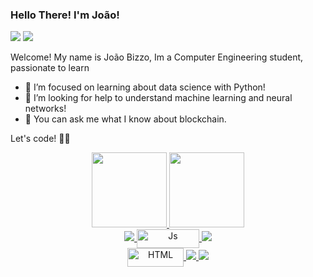 
### Hello There! I'm João!

<div>

<a href="mailto:brandtjoao7@gmail.com"><img src="https://img.shields.io/badge/-Gmail-%23333?style=for-the-badge&logo=gmail&logoColor=white" target="_blank"></a>
<a href="https://www.linkedin.com/in/jo%C3%A3o-bizzo-97a550201/" target="_blank"><img src="https://img.shields.io/badge/-LinkedIn-%230077B5?style=for-the-badge&logo=linkedin&logoColor=white" target="_blank"></a>


</div>

Welcome!
My name is João Bizzo, Im a Computer Engineering student, passionate to learn  
- 🌱 I’m focused on learning about data science with Python!
- 🤔 I’m looking for help to understand machine learning and neural networks!
- 💬 You can ask me what I know about blockchain.

Let's code! 👨‍💻 <br>

 
<div align="center">
 <a href="https://linktr.ee/joaobizzo">
 <a href="https://github.com/joaobizzo">
 <img height="120em" src="https://github-readme-stats.vercel.app/api?username=joaobizzo&show_icons=true&theme=dark&include_all_commits=true&count_private=true"/>
 <img height="120em" src="https://github-readme-stats.vercel.app/api/top-langs/?username=joaobizzo&layout=compact&langs_count=7&theme=dark"/>
 
<div align="center">
  <img src="https://img.shields.io/badge/Python-14354C?style=for-the-badge&logo=python&logoColor=white"/>
  <img align="center" alt="Js" height="30" width="100" src="https://img.shields.io/badge/JavaScript-F7DF1E?style=for-the-badge&logo=javascript&logoColor=black">
  <img src="https://img.shields.io/badge/Node.js-43853D?style=for-the-badge&logo=node.js&logoColor=white"/>
 </div>
 <div align="center">
  <img align="center" alt="HTML" height="30" width="90" src="https://img.shields.io/badge/HTML5-E34F26?style=for-the-badge&logo=html5&logoColor=white">
  <img src="https://img.shields.io/badge/PyCharm-000000.svg?&style=for-the-badge&logo=PyCharm&logoColor=white"/>
  <img src="https://img.shields.io/badge/VSCode-0078D4?style=for-the-badge&logo=visual%20studio%20code&logoColor=white"/>
 </div>

  
 
